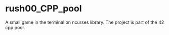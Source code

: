 # rush00_CPP_pool
A small game in the terminal on ncurses library. The project is part of the 42 cpp pool.
